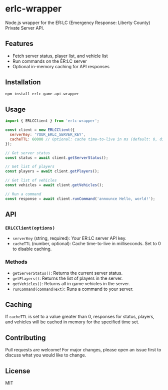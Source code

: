 # erlc-wrapper

Node.js wrapper for the ER:LC (Emergency Response: Liberty County) Private Server API.

## Features
- Fetch server status, player list, and vehicle list
- Run commands on the ER:LC server
- Optional in-memory caching for API responses

## Installation

```bash
npm install erlc-game-api-wrapper
```

## Usage

```js
import { ERLCClient } from 'erlc-wrapper';

const client = new ERLCClient({
  serverKey: 'YOUR_ERLC_SERVER_KEY',
  cacheTTL: 60000 // Optional: cache time-to-live in ms (default: 0, disables cache)
});

// Get server status
const status = await client.getServerStatus();

// Get list of players
const players = await client.getPlayers();

// Get list of vehicles
const vehicles = await client.getVehicles();

// Run a command
const response = await client.runCommand('announce Hello, world!');
```

## API

### `ERLCClient(options)`
- `serverKey` (string, required): Your ER:LC server API key.
- `cacheTTL` (number, optional): Cache time-to-live in milliseconds. Set to 0 to disable caching.

### Methods
- `getServerStatus()`: Returns the current server status.
- `getPlayers()`: Returns the list of players in the server.
- `getVehicles()`: Returns all in game vehicles in the server.
- `runCommand(commandText)`: Runs a command to your server.

## Caching
If `cacheTTL` is set to a value greater than 0, responses for status, players, and vehicles will be cached in memory for the specified time set.

## Contributing
Pull requests are welcome! For major changes, please open an issue first to discuss what you would like to change.

## License
MIT
